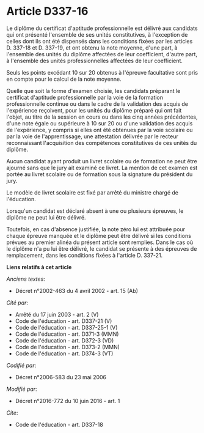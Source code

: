 # Article D337-16

Le diplôme du certificat d'aptitude professionnelle est délivré aux candidats qui ont présenté l'ensemble de ses unités
constitutives, à l'exception de celles dont ils ont été dispensés dans les conditions fixées par les articles D. 337-18 et D.
337-19, et ont obtenu la note moyenne, d'une part, à l'ensemble des unités du diplôme affectées de leur coefficient, d'autre
part, à l'ensemble des unités professionnelles affectées de leur coefficient. 

Seuls les points excédant 10 sur 20 obtenus à l'épreuve facultative sont pris en compte pour le calcul de la note moyenne. 

Quelle que soit la forme d'examen choisie, les candidats préparant le certificat d'aptitude professionnelle par la voie de la
formation professionnelle continue ou dans le cadre de la validation des acquis de l'expérience reçoivent, pour les unités du
diplôme préparé qui ont fait l'objet, au titre de la session en cours ou dans les cinq années précédentes, d'une note égale
ou supérieure à 10 sur 20 ou d'une validation des acquis de l'expérience, y compris si elles ont été obtenues par la voie
scolaire ou par la voie de l'apprentissage, une attestation délivrée par le recteur reconnaissant l'acquisition des
compétences constitutives de ces unités du diplôme.

Aucun candidat ayant produit un livret scolaire ou de formation ne peut être ajourné sans que le jury ait examiné ce livret.
La mention de cet examen est portée au livret scolaire ou de formation sous la signature du président du jury. 

Le modèle de livret scolaire est fixé par arrêté du ministre chargé de l'éducation. 

Lorsqu'un candidat est déclaré absent à une ou plusieurs épreuves, le diplôme ne peut lui être délivré. 

Toutefois, en cas d'absence justifiée, la note zéro lui est attribuée pour chaque épreuve manquée et le diplôme peut être
délivré si les conditions prévues au premier alinéa du présent article sont remplies. Dans le cas où le diplôme n'a pu lui
être délivré, le candidat se présente à des épreuves de remplacement, dans les conditions fixées à l'article D. 337-21.

**Liens relatifs à cet article**

_Anciens textes_:

  - Décret n°2002-463 du 4 avril 2002 - art. 15 (Ab)

_Cité par_:

  - Arrêté du 17 juin 2003 - art. 2 (V)
  - Code de l'éducation - art. D337-21 (V)
  - Code de l'éducation - art. D337-25-1 (V)
  - Code de l'éducation - art. D371-3 (MMN)
  - Code de l'éducation - art. D372-3 (VD)
  - Code de l'éducation - art. D373-2 (MMN)
  - Code de l'éducation - art. D374-3 (VT)

_Codifié par_:

  - Décret n°2006-583 du 23 mai 2006

_Modifié par_:

  - Décret n°2016-772 du 10 juin 2016 - art. 1

_Cite_:

  - Code de l'éducation - art. D337-18
